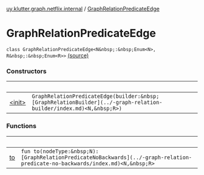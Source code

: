 [uy.klutter.graph.netflix.internal](../index.md) / [GraphRelationPredicateEdge](.)


# GraphRelationPredicateEdge
`class GraphRelationPredicateEdge<N&nbsp;:&nbsp;Enum<N>, R&nbsp;:&nbsp;Enum<R>>` [(source)](https://github.com/kohesive/klutter/blob/master/netflix-graph-jdk6/src/main/kotlin/uy/klutter/graph/netflix/internal/Schema.kt#L102)



### Constructors

|&nbsp;|&nbsp;|
|---|---|
| [&lt;init&gt;](-init-.md) | `GraphRelationPredicateEdge(builder:&nbsp;[GraphRelationBuilder](../-graph-relation-builder/index.md)<N,&nbsp;R>)` |

### Functions

|&nbsp;|&nbsp;|
|---|---|
| [to](to.md) | `fun to(nodeType:&nbsp;N): [GraphRelationPredicateNoBackwards](../-graph-relation-predicate-no-backwards/index.md)<N,&nbsp;R>` |
